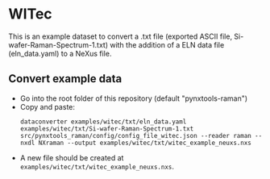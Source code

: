 # WITec


This is an example dataset to convert a .txt file (exported ASCII file,
Si-wafer-Raman-Spectrum-1.txt) with the addition of a ELN data file (eln_data.yaml)
to a NeXus file.

## Convert example data
- Go into the root folder of this repository (default "pynxtools-raman")
- Copy and paste:
    ```
    dataconverter examples/witec/txt/eln_data.yaml examples/witec/txt/Si-wafer-Raman-Spectrum-1.txt src/pynxtools_raman/config/config_file_witec.json --reader raman --nxdl NXraman --output examples/witec/txt/witec_example_neuxs.nxs
    ```
- A new file should be created at `examples/witec/txt/witec_example_neuxs.nxs`.